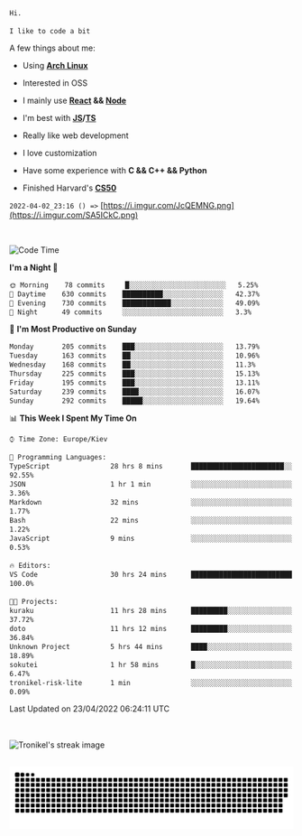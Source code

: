 ```
Hi.

I like to code a bit
```

A few things about me:

-   Using **[Arch Linux](https://archlinux.org/)**

-   Interested in OSS

-   I mainly use **[React](https://reactjs.org/) && [Node](https://nodejs.org/en/)**

-   I'm best with **[JS](https://www.javascript.com/)/[TS](https://www.typescriptlang.org/)**

-   Really like web development

-   I love customization

-   Have some experience with **C && C++ && Python**

-   Finished Harvard's **[CS50](https://cs50.harvard.edu)**

`2022-04-02_23:16 () =>` [https://i.imgur.com/JcQEMNG.png](https://i.imgur.com/SA5ICkC.png)

<br>

<!--START_SECTION:waka-->
![Code Time](http://img.shields.io/badge/Code%20Time-552%20hrs%2012%20mins-blue)

**I'm a Night 🦉** 

```text
🌞 Morning    78 commits     █░░░░░░░░░░░░░░░░░░░░░░░░   5.25% 
🌆 Daytime    630 commits    ██████████░░░░░░░░░░░░░░░   42.37% 
🌃 Evening    730 commits    ████████████░░░░░░░░░░░░░   49.09% 
🌙 Night      49 commits     ░░░░░░░░░░░░░░░░░░░░░░░░░   3.3%

```
📅 **I'm Most Productive on Sunday** 

```text
Monday       205 commits    ███░░░░░░░░░░░░░░░░░░░░░░   13.79% 
Tuesday      163 commits    ██░░░░░░░░░░░░░░░░░░░░░░░   10.96% 
Wednesday    168 commits    ██░░░░░░░░░░░░░░░░░░░░░░░   11.3% 
Thursday     225 commits    ███░░░░░░░░░░░░░░░░░░░░░░   15.13% 
Friday       195 commits    ███░░░░░░░░░░░░░░░░░░░░░░   13.11% 
Saturday     239 commits    ████░░░░░░░░░░░░░░░░░░░░░   16.07% 
Sunday       292 commits    █████░░░░░░░░░░░░░░░░░░░░   19.64%

```


📊 **This Week I Spent My Time On** 

```text
⌚︎ Time Zone: Europe/Kiev

💬 Programming Languages: 
TypeScript               28 hrs 8 mins       ███████████████████████░░   92.55% 
JSON                     1 hr 1 min          ░░░░░░░░░░░░░░░░░░░░░░░░░   3.36% 
Markdown                 32 mins             ░░░░░░░░░░░░░░░░░░░░░░░░░   1.77% 
Bash                     22 mins             ░░░░░░░░░░░░░░░░░░░░░░░░░   1.22% 
JavaScript               9 mins              ░░░░░░░░░░░░░░░░░░░░░░░░░   0.53%

🔥 Editors: 
VS Code                  30 hrs 24 mins      █████████████████████████   100.0%

🐱‍💻 Projects: 
kuraku                   11 hrs 28 mins      █████████░░░░░░░░░░░░░░░░   37.72% 
doto                     11 hrs 12 mins      █████████░░░░░░░░░░░░░░░░   36.84% 
Unknown Project          5 hrs 44 mins       ████░░░░░░░░░░░░░░░░░░░░░   18.89% 
sokutei                  1 hr 58 mins        █░░░░░░░░░░░░░░░░░░░░░░░░   6.47% 
tronikel-risk-lite       1 min               ░░░░░░░░░░░░░░░░░░░░░░░░░   0.09%

```


 Last Updated on 23/04/2022 06:24:11 UTC
<!--END_SECTION:waka-->

<br>

<p><img align="center" src="https://github-readme-streak-stats.herokuapp.com/?user=Tronikelis&theme=dark" alt="Tronikel's streak image" /></p>

<br>

<img title="" src="https://raw.githubusercontent.com/Tronikelis/Tronikelis/output/github-contribution-grid-snake.svg" alt="very cool snake thingey" data-align="left">
